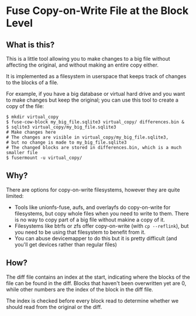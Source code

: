 Fuse Copy-on-Write File at the Block Level
==========================================

What is this?
-------------

This is a little tool allowing you to make changes to a big file without affecting the original, and without making an entire copy either.

It is implemented as a filesystem in userspace that keeps track of changes to the blocks of a file.

For example, if you have a big database or virtual hard drive and you want to make changes but keep the original; you can use this tool to create a copy of the file:

```
$ mkdir virtual_copy
$ fuse-cow-block my_big_file.sqlite3 virtual_copy/ differences.bin &
$ sqlite3 virtual_copy/my_big_file.sqlite3
# Make changes here
# The changes are visible in virtual_copy/my_big_file.sqlite3,
# but no change is made to my_big_file.sqlite3
# The changed blocks are stored in differences.bin, which is a much smaller file
$ fusermount -u virtual_copy/
```

Why?
----

There are options for copy-on-write filesystems, however they are quite limited:

* Tools like unionfs-fuse, aufs, and overlayfs do copy-on-write for filesystems, but copy whole files when you need to write to them. There is no way to copy part of a big file without makine a copy of it.
* Filesystems like btrfs or zfs offer copy-on-write (with `cp --reflink`), but you need to be using that filesystem to benefit from it.
* You can abuse devicemapper to do this but it is pretty difficult (and you'll get devices rather than regular files)

How?
----

The diff file contains an index at the start, indicating where the blocks of the file can be found in the diff. Blocks that haven't been overwritten yet are 0, while other numbers are the index of the block in the diff file.

The index is checked before every block read to determine whether we should read from the original or the diff.
